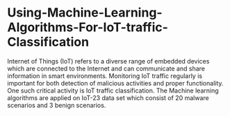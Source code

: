 # Using-Machine-Learning-Algorithms-For-IoT-traffic-Classification
Internet of Things (IoT) refers to a diverse range of embedded devices which are connected to the Internet and can communicate and share information in smart environments.  Monitoring IoT traffic regularly is important for both detection of malicious activities and proper functionality. One such critical activity is IoT traffic classification. The Machine learning algorithms are applied on IoT-23 data set which consist of 20 malware scenarios and 3 benign scenarios.
